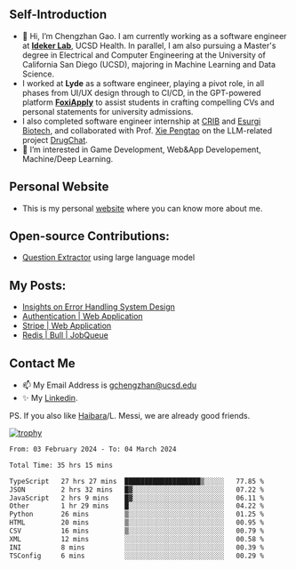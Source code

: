 ## Self-Introduction
- 👋 Hi, I’m Chengzhan Gao. I am currently working as a software engineer at **[Ideker Lab](https://idekerlab.ucsd.edu/)**, UCSD Health. In parallel, I am also pursuing a Master's degree in Electrical and Computer Engineering at the University of California San Diego (UCSD), majoring in Machine Learning and Data Science.
- I worked at **Lyde** as a software engineer, playing a pivot role, in all phases from UI/UX design through to CI/CD, in the GPT-powered platform **[FoxiApply](https://lyde.io)** to assist students in crafting compelling CVs and personal statements for university admissions.
- I also completed software engineer internship at [CRIB](https://apps.apple.com/us/app/crib-for-roommates/id6468918103?platform=iphone) and [Esurgi Biotech](https://myesurgi.com/), and collaborated with Prof. [Xie Pengtao](https://pengtaoxie.github.io/) on the LLM-related project [DrugChat](https://github.com/UCSD-AI4H/drugchat).
- 👀 I’m interested in Game Development, Web&App Developement, Machine/Deep Learning.

## Personal Website
-  This is my personal [website](https://gaochengzhan.netlify.app/) where you can know more about me.

## Open-source Contributions:
- [Question Extractor](https://github.com/nestordemeure/question_extractor) using large language model

## My Posts:
- [Insights on Error Handling System Design](https://gaochengzhan.netlify.app/post/error-handling/)
- [Authentication | Web Application](https://gaochengzhan.netlify.app/post/authentication/)
- [Stripe | Web Application](https://gaochengzhan.netlify.app/post/stripe/)
- [Redis | Bull | JobQueue](https://gaochengzhan.netlify.app/post/job-queue/)

## Contact Me
- 📫 My Email Address is gchengzhan@ucsd.edu
- ✨ My [Linkedin](https://www.linkedin.com/in/chengzhan-christoffel-gao/).

PS. If you also like [Haibara](https://www.detectiveconanworld.com/wiki/Ai_Haibara)/L. Messi, we are already good friends.

[![trophy](https://github-profile-trophy.vercel.app/?username=gaochengzhan&theme=flat&row=1&margin-w=12)](https://github.com/ryo-ma/github-profile-trophy)

<!--START_SECTION:waka-->

```txt
From: 03 February 2024 - To: 04 March 2024

Total Time: 35 hrs 15 mins

TypeScript   27 hrs 27 mins  ███████████████████▒░░░░░   77.85 %
JSON         2 hrs 32 mins   █▓░░░░░░░░░░░░░░░░░░░░░░░   07.22 %
JavaScript   2 hrs 9 mins    █▓░░░░░░░░░░░░░░░░░░░░░░░   06.11 %
Other        1 hr 29 mins    █░░░░░░░░░░░░░░░░░░░░░░░░   04.22 %
Python       26 mins         ▒░░░░░░░░░░░░░░░░░░░░░░░░   01.25 %
HTML         20 mins         ▒░░░░░░░░░░░░░░░░░░░░░░░░   00.95 %
CSV          16 mins         ▒░░░░░░░░░░░░░░░░░░░░░░░░   00.79 %
XML          12 mins         ░░░░░░░░░░░░░░░░░░░░░░░░░   00.58 %
INI          8 mins          ░░░░░░░░░░░░░░░░░░░░░░░░░   00.39 %
TSConfig     6 mins          ░░░░░░░░░░░░░░░░░░░░░░░░░   00.29 %
```

<!--END_SECTION:waka-->

<!---
gaochengzhan/gaochengzhan is a ✨ special ✨ repository because its `README.md` (this file) appears on your GitHub profile.
You can click the Preview link to take a look at your changes.
--->
